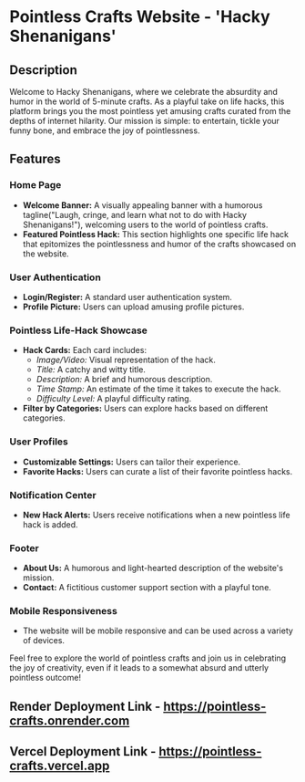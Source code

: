 # Pointless Crafts Website - 'Hacky Shenanigans'

## Description

Welcome to Hacky Shenanigans, where we celebrate the absurdity and humor in the world of 5-minute crafts. As a playful take on life hacks, this platform brings you the most pointless yet amusing crafts curated from the depths of internet hilarity. Our mission is simple: to entertain, tickle your funny bone, and embrace the joy of pointlessness.

## Features

### Home Page

- **Welcome Banner:** A visually appealing banner with a humorous tagline("Laugh, cringe, and learn what not to do with Hacky Shenanigans!"), welcoming users to the world of pointless crafts.
- **Featured Pointless Hack:** This section highlights one specific life hack that epitomizes the pointlessness and humor of the crafts showcased on the website.

### User Authentication

- **Login/Register:** A standard user authentication system.
- **Profile Picture:** Users can upload amusing profile pictures.

### Pointless Life-Hack Showcase

- **Hack Cards:** Each card includes:
  - _Image/Video:_ Visual representation of the hack.
  - _Title:_ A catchy and witty title.
  - _Description:_ A brief and humorous description.
  - _Time Stamp:_ An estimate of the time it takes to execute the hack.
  - _Difficulty Level:_ A playful difficulty rating.
- **Filter by Categories:** Users can explore hacks based on different categories.

### User Profiles

- **Customizable Settings:** Users can tailor their experience.
- **Favorite Hacks:** Users can curate a list of their favorite pointless hacks.

### Notification Center

- **New Hack Alerts:** Users receive notifications when a new pointless life hack is added.

### Footer

- **About Us:** A humorous and light-hearted description of the website's mission.
- **Contact:** A fictitious customer support section with a playful tone.

### Mobile Responsiveness

- The website will be mobile responsive and can be used across a variety of devices.

Feel free to explore the world of pointless crafts and join us in celebrating the joy of creativity, even if it leads to a somewhat absurd and utterly pointless outcome!

## Render Deployment Link - https://pointless-crafts.onrender.com
## Vercel Deployment Link - https://pointless-crafts.vercel.app
 